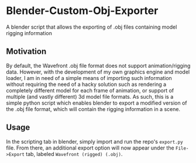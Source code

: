 # Blender-Custom-Obj-Exporter
A blender script that allows the exporting of .obj files containing model rigging information

## Motivation
By default, the Wavefront .obj file format does not support animation/rigging data. However, with the development of my own graphics engine and model loader, I am in need of a simple means of importing such information without requiring the need of a hacky solution such as rendering a completely different model for each frame of animation, or support of multiple (and vastly different) 3d model file formats. As such, this is a simple python script which enables blender to export a modified version of the .obj file format, which will contain the rigging information in a scene.

## Usage
In the scripting tab in blender, simply import and run the repo's `export.py` file. From there, an additional export option will now appear under the `File->Export` tab, labeled `Wavefront (rigged) (.obj)`.
